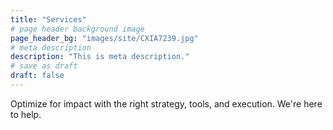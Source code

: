 ```yaml
---
title: "Services"
# page header background image
page_header_bg: "images/site/CXIA7239.jpg"
# meta description
description: "This is meta description."
# save as draft
draft: false
---
```


<div class="services-intro">
Optimize for impact with the right strategy, tools, and execution. We're here to help.
</div>